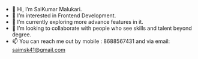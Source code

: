 - 👋 Hi, I’m SaiKumar Malukari.
- 👀 I’m interested in Frontend Development.
- 🌱 I’m currently exploring more advance features in it.
- 💞️ I’m looking to collaborate with people who see skills and talent beyond degree.
- 📫 You can reach me out by mobile : 8688567431 and via email: saimsk41@gmail.com
